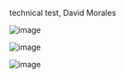 
technical test, David Morales

![image](https://user-images.githubusercontent.com/87050580/206628517-0b2a3fad-d85a-459a-9c57-a42c43faa0f2.png)

![image](https://user-images.githubusercontent.com/87050580/206628570-4b9474c9-fdfd-462c-a579-94dafd63defe.png)

![image](https://user-images.githubusercontent.com/87050580/206628604-ba8ddf10-5783-451c-a917-73d405cd40f0.png)
